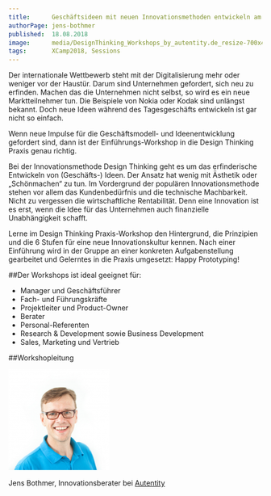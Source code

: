 ```yaml
---
title:      Geschäftsideen mit neuen Innovationsmethoden entwickeln am Beispiel von Design Thinking
authorPage: jens-bothmer
published:  18.08.2018
image:      media/DesignThinking_Workshops_by_autentity.de_resize-700x441.jpg
tags:       XCamp2018, Sessions
---
```


Der internationale Wettbewerb steht mit der Digitalisierung mehr oder weniger vor der Haustür. Darum sind Unternehmen gefordert, sich neu zu erfinden. Machen das die Unternehmen nicht selbst, so wird es ein neue Marktteilnehmer tun. Die Beispiele von Nokia oder Kodak sind unlängst bekannt. Doch neue Ideen während des Tagesgeschäfts entwickeln ist gar nicht so einfach.

Wenn neue Impulse für die Geschäftsmodell- und Ideenentwicklung gefordert sind,  dann ist der Einführungs-Workshop in die Design Thinking Praxis genau richtig.

Bei der Innovationsmethode Design Thinking geht es um das erfinderische Entwickeln von (Geschäfts-) Ideen. Der Ansatz hat wenig mit Ästhetik oder „Schönmachen“ zu tun. Im Vordergrund der populären Innovationsmethode stehen vor allem das Kundenbedürfnis und die technische Machbarkeit. Nicht zu vergessen die wirtschaftliche Rentabilität. Denn eine Innovation ist es erst, wenn die Idee für das Unternehmen auch finanzielle Unabhängigkeit schafft.

Lerne im Design Thinking Praxis-Workshop den Hintergrund, die Prinzipien und die 6 Stufen für eine neue Innovationskultur kennen. Nach einer Einführung wird in der Gruppe an einer konkreten Aufgabenstellung gearbeitet und Gelerntes in die Praxis umgesetzt: Happy Prototyping!

##Der Workshops ist ideal geeignet für:

- Manager und Geschäftsführer
- Fach- und Führungskräfte
- Projektleiter und Product-Owner
- Berater
- Personal-Referenten
- Research & Development sowie Business Development
- Sales, Marketing und Vertrieb

##Workshopleitung

![Jens Botmer](media/Jens_Bothmer_683_683_Portraits-200x200.png)

Jens Bothmer, Innovationsberater bei [Autentity](https://www.autentity.de/)
